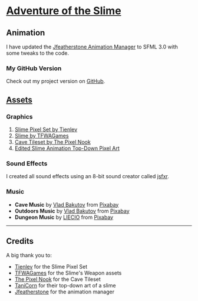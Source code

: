 # [Adventure of the Slime](https://github.com/allenmonkey970/Adventure-of-the-Slime/tree/master)

## Animation

I have updated the [Jfeatherstone Animation Manager](https://github.com/Jfeatherstone/SFMLAnimation?tab=readme-ov-file) to SFML 3.0 with some tweaks to the code.

### My GitHub Version

Check out my project version on [GitHub](https://github.com/allenmonkey970/SFML-Animation-3.0).

## [Assets](https://github.com/allenmonkey970/Adventure-of-the-Slime/tree/master/assets)

### Graphics

1. [Slime Pixel Set by Tienlev](https://tienlev.itch.io/slime-pixel-set)
2. [Slime by TFWAGames](https://tfwagames.itch.io/slime)
3. [Cave Tileset by The Pixel Nook](https://the-pixel-nook.itch.io/cave-tileset-free)
4. [Edited Slime Animation Top-Down Pixel Art](https://opengameart.org/content/slime-animationstop-down-pixel-art)

### Sound Effects

I created all sound effects using an 8-bit sound creator called [jsfxr](https://sfxr.me/).

### Music

- **Cave Music** by [Vlad Bakutov](https://pixabay.com/users/deuslower-45666444/?utm_source=link-attribution&utm_medium=referral&utm_campaign=music&utm_content=277034) from [Pixabay](https://pixabay.com//?utm_source=link-attribution&utm_medium=referral&utm_campaign=music&utm_content=277034)
- **Outdoors Music** by [Vlad Bakutov](https://pixabay.com/users/deuslower-45666444/?utm_source=link-attribution&utm_medium=referral&utm_campaign=music&utm_content=236809) from [Pixabay](https://pixabay.com/music//?utm_source=link-attribution&utm_medium=referral&utm_campaign=music&utm_content=236809)
- **Dungeon Music** by [LIECIO](https://pixabay.com/users/liecio-3298866/?utm_source=link-attribution&utm_medium=referral&utm_campaign=music&utm_content=258069) from [Pixabay](https://pixabay.com/music//?utm_source=link-attribution&utm_medium=referral&utm_campaign=music&utm_content=258069)

---

## Credits

A big thank you to:
- [Tienlev](https://tienlev.itch.io) for the Slime Pixel Set
- [TFWAGames](https://tfwagames.itch.io) for the Slime's Weapon assets
- [The Pixel Nook](https://the-pixel-nook.itch.io) for the Cave Tileset
- [TaniCorn](https://opengameart.org/users/tanicorn) for their top-down art of a slime
- [Jfeatherstone](https://github.com/Jfeatherstone) for the animation manager
